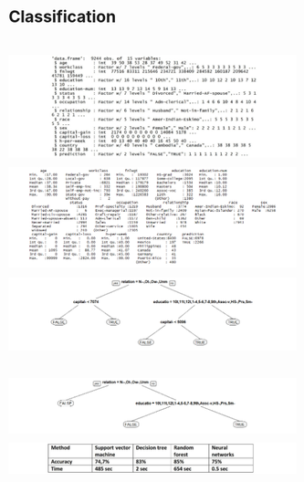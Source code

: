 # Classification

<p align="center">
  
  <br />
  
  ![](imgs/1.jpg?raw=true)

  ![](imgs/2.png?raw=true)   <br />

  ![](imgs/3.png?raw=true)

  <br />

  ![](imgs/4.png?raw=true)

  ![](imgs/5.jpg?raw=true)
</p>
